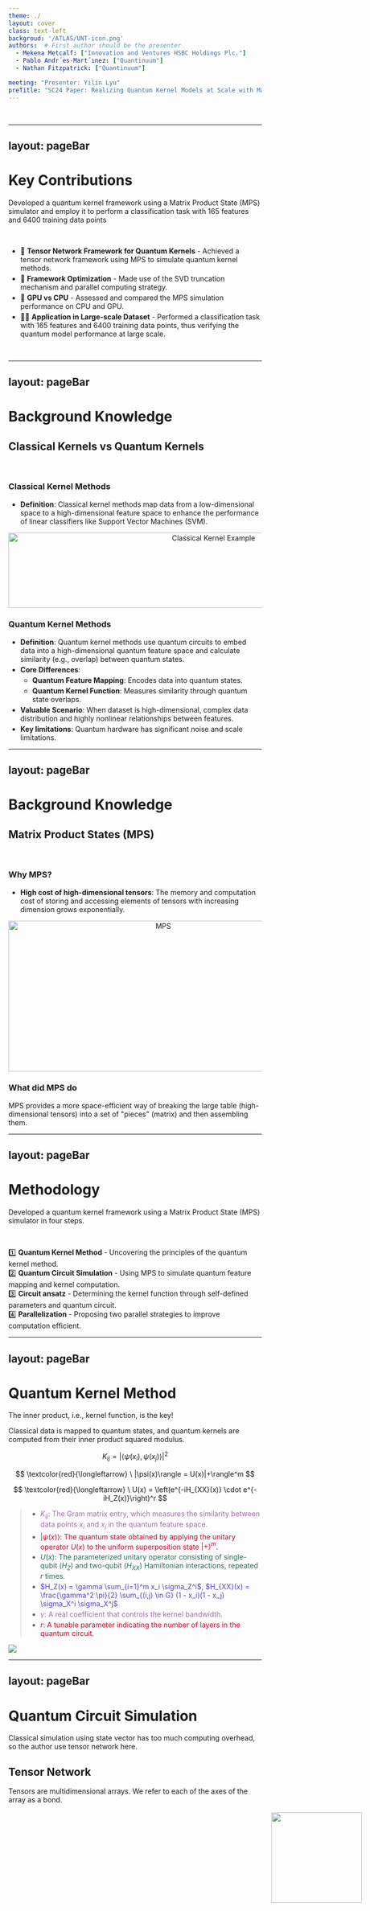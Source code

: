 ```yaml
---
theme: ./
layout: cover
class: text-left
backgroud: '/ATLAS/UNT-icon.png'
authors:  # First author should be the presenter
  - Mekena Metcalf: ["Innovation and Ventures HSBC Holdings Plc."]
  - Pablo Andr´es-Mart´ınez: ["Quantinuum"]
  - Nathan Fitzpatrick: ["Quantinuum"] 

meeting: "Presenter: Yilin Lyu"
preTitle: "SC24 Paper: Realizing Quantum Kernel Models at Scale with Matrix Product State Simulation"
---
```


<br>

[//]: # (<p style="color:#0FA3B1;">Don't explicitly put title on cover page 🥳 </p>)

[//]: # (<p style="color:#0FA3B1;">Put your own logo somewhere </p>)

<img id="ATLAS" src="/ATLAS/UNT-icon.png"> </img>

<style scoped>
#ATLAS {
  width: 180px;
  position: absolute;
  right: 3%;
  bottom: 4%;
  /* background-color: #2B90B6;
  background-image: linear-gradient(45deg, #4EC5D4 15%, #146b8c 50%); */
}
</style>

---
layout: pageBar
---

# Key Contributions

Developed a quantum kernel framework using a Matrix Product State (MPS) simulator
and employ it to perform a classification task with 165 features and 6400 training data points

<br>

- 📝 **Tensor Network Framework for Quantum Kernels** - Achieved a tensor network framework using MPS to simulate quantum kernel methods.
- 🎨 **Framework Optimization** - Made use of the SVD truncation mechanism and parallel computing strategy.
- 🤹 **GPU vs CPU** - Assessed and compared the MPS simulation performance on CPU and GPU.
- 🧑‍💻 **Application in Large-scale Dataset** - Performed a classification task with 165 features and 6400 training data points, thus verifying
the quantum model performance at large scale.


<br>

<!--
well beyond the scale of any prior work
-->

---
layout: pageBar
---

# Background Knowledge

## Classical Kernels vs Quantum Kernels
<br>

### **Classical Kernel Methods**
- **Definition**: Classical kernel methods map data from a low-dimensional space to a high-dimensional feature space to enhance the performance of linear classifiers like Support Vector Machines (SVM).

<div style="text-align: center;">
    <img src="/ATLAS/kernel.png" alt="Classical Kernel Example" style="width: 800px; height: 150px;">
</div>

### **Quantum Kernel Methods**
- **Definition**: Quantum kernel methods use quantum circuits to embed data into a high-dimensional quantum feature space and calculate similarity (e.g., overlap) between quantum states.
- **Core Differences**:
    - **Quantum Feature Mapping**: Encodes data into quantum states.
    - **Quantum Kernel Function**: Measures similarity through quantum state overlaps.
- **Valuable Scenario**: When dataset is high-dimensional, complex data distribution and highly nonlinear relationships between features.
- **Key limitations**: Quantum hardware has significant noise and scale limitations.

<!--
They are able to map the nonlinear relationship of data in the original space to the linear relationship in the higher dimensional space

In quantum computing, quantum gate operations are used to implement the process of mapping classical data to quantum states

Once we get the kernel function, we can use it into the SVM algorithm to do classification or regression tasks.

Especially when the data distribution is complex, the dimensionality is high, or there are highly nonlinear relationships between features, classical kernel functions are limited in their ability to construct high-dimensional feature spaces. In contrast, quantum kernel methods can better capture complex nonlinear patterns in the data.

MPS simulation has higher accuracy and controllability, and is more suitable for large-scale experiments and theoretical verification.
-->

---
layout: pageBar
---

# Background Knowledge

## Matrix Product States (MPS)
<br>

### **Why MPS?**
- **High cost of high-dimensional tensors**: The memory and computation cost of storing and accessing elements of tensors with increasing dimension grows exponentially.

<div style="text-align: center;">
    <img src="/ATLAS/MPS.png" alt="MPS" style="width: 600px; height: 300px;">
</div>

### **What did MPS do**
MPS provides a more space-efficient way of breaking the large table (high-dimensional tensors) into a set of "pieces" (matrix) and then assembling them.

<!--
The representation of data in quantum state space provides a new function space for machine learning tasks, but the benchmarking of quantum machine learning algorithms is limited by simulation methods. Previous benchmarking of quantum kernel methods was constrained by feature dimension and data dimension, leading to inconsistent results.
In this slide, we first introduce MPS, and we will elaborate the technical stuff about tensor network and MPS later.
-->

---
layout: pageBar
---

# Methodology

Developed a quantum kernel framework using a Matrix Product State (MPS) simulator in four steps.

<br>

1️⃣ **Quantum Kernel Method** - Uncovering the principles of the quantum kernel method.
<br>
2️⃣ **Quantum Circuit Simulation** - Using MPS to simulate quantum feature mapping and kernel computation.
<br>
3️⃣ **Circuit ansatz** - Determining the kernel function through self-defined parameters and quantum circuit.
<br>
4️⃣ **Parallelization** - Proposing two parallel strategies to improve computation efficient.

---
layout: pageBar
---

# Quantum Kernel Method

The inner product, i.e., kernel function, is the key!


Classical data is mapped to quantum states, and quantum kernels are computed from their inner product squared modulus.

$$
K_{ij} = |\langle \psi(x_i), \psi(x_j) \rangle|^2
$$

$$
\textcolor{red}{\longleftarrow} \ |\psi(x)\rangle = U(x)|+\rangle^m
$$

$$
\textcolor{red}{\longleftarrow} \ U(x) = \left(e^{-iH_{XX}(x)} \cdot e^{-iH_Z(x)}\right)^r
$$

<div class="grid grid-cols-3 gap-5 items-center justify-center">

<div class="col-span-2">

> - <span style="color: #9d6fa5"> $K_{ij}$: The Gram matrix entry, which measures the similarity between data points $x_i$ and $x_j$ in the quantum feature space. </span>
> - <span style="color: #c90024"> $|\psi(x)\rangle$: The quantum state obtained by applying the unitary operator $U(x)$ to the uniform superposition state $|+\rangle^m$. </span>
> - <span style="color: #296b4c"> $U(x)$: The parameterized unitary operator consisting of single-qubit ($H_Z$) and two-qubit ($H_{XX}$) Hamiltonian interactions, repeated $r$ times. </span>
> - <span style="color: #4d45cc"> $H_Z(x) = \gamma \sum_{i=1}^m x_i \sigma_Z^i$, $H_{XX}(x) = \frac{\gamma^2 \pi}{2} \sum_{(i,j) \in G} (1 - x_i)(1 - x_j) \sigma_X^i \sigma_X^j$ </span>
> - <span style="color: #9d6fa5"> $\gamma$: A real coefficient that controls the kernel bandwidth. </span>
> - <span style="color: #c90024"> $r$: A tunable parameter indicating the number of layers in the quantum circuit. </span>

</div>
<div class="col-span-1">

<Transform :scale="1.0">
<img src="https://www.quantumdiaries.org/wp-content/uploads/2011/06/cernmug.jpg"/>
</Transform>

</div>

</div>

<style scoped>
.slidev-layout blockquote {
  font-size: 1rem;
}

li {
  margin-top: 0.25rem;
  margin-bottom: 0.25rem;
}

</style>

<!--
To begin with, quantum kernel methods map classical data into a quantum feature space by encoding it as quantum states. Once mapped, the similarity between data points is calculated using their inner product squared modulus, which we call the quantum kernel function. This similarity is represented in the Gram matrix Kij.
To get Kij, we need psi, The state is first initialised in the uniform superposition |+⟩m, that is, providing a balanced starting point. Then, the unitary operator U(x) rotates the starting point to get the unique quantum state within the high-dimensional Hilbert space.
To get psi, we need U(x), which is the quantum unitary operator. It consists of single-qubit and two-qubit interaction Hamiltonians. Single-qubit Hamiltonians describe the self-rotation of one quantum, gamma is a tunable parameter, if we consider the quantum in a bloch sphere, gamma controls the rotation intensity. Two-qubit interaction
Hamiltonians introduce the quantum entanglements, it is necessary. Once we get U(x), we can deduce the inner product Kij upward and then we get the Gram matrix to represent quantum kernel function.
-->

---
layout: pageBar
---

# Quantum Circuit Simulation

Classical simulation using state vector has too much computing overhead, so the author use tensor network here.

## Tensor Network

Tensors are multidimensional arrays. We refer to each of the axes of the array as a bond.

<div style="display: flex; justify-content: center; align-items: center; height: 100%;">
    <img src="/ATLAS/tensor.png" alt="MPS" style="width: 400px; height: 90px;">
</div>

### Tensor Contraction
Two tensors can be contracted together along a common bond.

$$
C_{abxyz} = \sum_{s=0}^{\chi_s-1} A_{abs} \cdot B_{sxyz}
$$

### Tensor Reshape
Convert a multidimensional tensor to a two-dimensional matrix, to apply decomposition algorithm like SVD.
$$
M[i][j] = C_{abxyz} \quad \text{where} \quad
i = a + b \cdot \chi_a, \quad
j = x + (y + z \cdot \chi_y) \cdot \chi_x
$$

<!--
Now we know the basic workflow of quantum kernel method, next we need to simulate the quantum circuit. We know the state of an m-qubit quantum computer can be described
by a vector of 2^m complex entries. So classical method.. Tensor network depends on the degree of entanglement in the quantum state, not the number of qubits. For large numbers of qubits and shallow circuits with low entanglement, tensor networks can be efficiently simulated.
Two important operations are tensor contraction and tensor reshape, contraction helps us merge two tensors into one, similar to the matrix multiplication, in my opinion, tensor contraction has two important effects, one is compute the inner product we just mentioned, the tensor network of two quantum states is shrunk to a scalar, so in tensor network,
tensor contraction can also be regarded as the inner product computation in kernel method. Another is simulating the quantum gate, like when a quantum gate acts on some qubits, it is necessary to contract the corresponding tensor with the tensor of the gate. In conclusion, it helps us simplify the network structure and reduce the computation overhead. Reshape helps us convert 3D tensor to 2D matrix,
the matrix-based structure allows us to do the following operations like SVD easier.
-->

---
layout: pageBar
---

# Quantum Circuit Simulation

MPS is a linear chain tensor network structure for quantum states with low entanglement.

## MPS (Matrix Product State)

Tensors are arranged in a one-dimensional chain, where each tensor is connected only to its two neighbors via virtual bonds.
<div style="display: flex; justify-content: center; align-items: center; height: 100%;">
    <img src="/ATLAS/MPS-structure.png" alt="MPS-s" style="width: 500px; height: 85px;">
</div>

### Quantum Gate Application in MPS
<div style="display: flex; justify-content: center; align-items: center; height: 100%;">

<div style="flex: 1;">
    <ul>
        <li><strong>Single-qubit gate :</strong>  Single-qubit gates are contracted with the corresponding site tensor.</li>
        <li><strong>Two-qubit gate :</strong> 
            <ul>
                <li>Step 1: The two-qubit gate G is contracted with the virtual bond of tensors T_1 and T_2, generating a new tensor T_new.</li>
                <li>Step 2: Apply SVD to T_new, resulting in U, S(singular value), and V.</li>
                <li>Step 3: Merge the diagonal matrix S into U or V, producing updated tensors T'_1 and T'_2.</li>
            </ul>
        </li>
    </ul>
</div>

<div style="flex: 1;">
    <img src="/ATLAS/MPS-operations.png" alt="MPS-o" style="width: 500px; height: 300px;">
</div>

</div>

<!--
Qubits in MPS structure are arranged in the form of linear chains. Bonds connecting tensors together are known as virtual bonds. One tensor represents one qubits here.
Think what limitation this kinda structure bring to us, first, tensor network has already suffer from the entaglement, it has high computation
complexity when we have high entanglement in the quantum circuit. now, MPS is a special structure further amplified the shortcoming, we can see, MPS can only directly capture entanglement between neighbor qubits.
If we want to describe the entanglement between non-neighbor qubits, we need to pass indirectly through multiple virtual bonds and bond dimensions, which means the exponential growth computation overhead.
Anyway, we just the reviewer of the paper. After simulating the qubit by tensor, we need to simulate the quantum gate, ..., SVD is a stable matrix-based decomposition technical, that's why we need tensor reshape.
The updated tensor retains the effect of two-qubit gate operation while controlling the bond dimension within a reasonable range. Additionally, the paper also introduce a truncation mechanism, drop the small singular value, coz it 
may do not have contribution, in this way ,we can simplify the bond dimension and computation overhead. However, the truncation error is set to less than the machine precision and I think it has little influence on the simulation results.
-->

---
layout: pageBar
---

# Circuit Ansatz

<div style="display: flex; justify-content: center; align-items: center; height: 100%;">
    <img src="/ATLAS/ansatz.png" alt="MPS-s" style="width: 1200px; height: 250px;">
</div>

- **Circuit Ansatz Goals**:
Construct quantum states to capture the data feature, optimizing circuit performance by tuning parameters r, d, and γ.

$$\ |\psi(x)\rangle = U(x)|+\rangle^m$$
$$\ U(x) = \left(e^{-iH_{XX}(x)} \cdot e^{-iH_Z(x)}\right)^r$$

- **Key Design**:
  1. Use single-qubit R_Z gates for local mapping of data features.
  2. Use two-qubit R_XX gates to capture global dependencies.
  3. Different d: d=1 means the neighbor quantum interaction, we minimize resource overhead with SWAP gates when d>1.

  
<!--
circuit ansatz is the specific design of quantum circuit. psix is the quantum state, U(x) is parameterized combinations of single-qubit and two-qubit quantum operations,
HZ and Hxx here, represents the single-qubit gate and two-qubit gate respectively, we can see in the figure a, the cyan block is the single-qubit rotation gate for each qubit,
and the right red big block represents the two-qubit interactions, will be achieved by a series of two-qubit gate. One thing I need to mention is that the parameter d, which indicates
the quantum interaction distance. For instance, when d=1, only neighbor qubit will be performed by the gate, when d=2, gate will perform with no.1 qubit and no.3 qubit. But we know in MPS, we can only
perform two-qubbit gate on neighbor qubits, so the author propose using SWAP gate first, switching the position of no.3 qubit to no.2 qubit, and then perform gate operation, and then switch back to the 
previous postion. It seems a smart method, however, I found high interaction distances (d > 1) significantly increase the number of SWAP gates, resulting in greater circuit depth and simulation complexity.
So it also leads to the worse performance of tensor network simulation.

-->

---
layout: pageBar
---

# Parallelization

Two parallel computing strategies (No-Messaging and Round-Robin) are discussed in this paper for efficiently computing each element of a Gram matrix. These strategies are based on dividing the matrix into small tiles, which are then distributed to different parallel processes.
$$
K_{ij} = |\langle \psi(x_i), \psi(x_j) \rangle|^2
$$

<div style="display: flex; justify-content: center; align-items: center; height: 100%;">
    <img src="/ATLAS/parallelization.png" alt="MPS-s" style="width: 1200px; height: 300px;">
</div>

- **Two parallelization strategies**:
  1. No-messaging strategy
  2. Round-Robin strategy


<!--
Now we know how to get the psix through a circuit ansatz, go back to the kernel function, we still need to compute all
psi for each data point. Then we compute the inner product to get Kij, as the entries of Gram matrix. Because the computation
process of Kij is independent, so the paper provides 2 parallelization strategies. The first one is no-messaging strategy,
in this method, we divide the Kij matrix into multiple square tiles. Each process is responsible for one tile. Each process is 
parallel running. In this way, we can combine the result from each process to get the final result in a shorter time. Second strategy 
is round-robin. Consider did we waste something just now? Yes, in process0 and 1, we compute the vertical psi twice. So based on it,
the author propose the round-robin. In this method, we only need to simulate each psi once, and then send the psi to other process, to
compute the inner product. This method avoids the repeating computation, but increases the communication costs, but compared to 
simulation costs, it's pretty small.
-->

---
layout: pageBar
---

# Experiment Result

## GPU advantage and resource scaling

<div style="display: flex; justify-content: center; align-items: center; height: 100%;">
    <img src="/ATLAS/experiment-d.png" alt="experiment-d" style="width: 900px; height: 300px;">
</div>

### Results:
- GPUs are more efficient for highly entangled systems.
- CPU advantages in low-entanglement systems due to low initialization overhead.
### Conclusions:
- For circuits with low interaction distance, it is recommended to prioritize using CPUs (ITensors backend).
- Circuits with high interaction distance (e.g., d<9), GPUs are more effective for handling high-dimensional entanglement.

<!--
Now we know all the methods in this paper, next we will move to the experiment result part. The paper mainly has two parts,
the first part is exploring the effect of interaction distance d and gamma on performance through GPU and CPU respectively.
We can see the following two plots. We can see when d<9, CPU shows the shorter simulation time and inner product computation time,
For higher entangled systems, which means the higher interaction distance, GPU is more efficient. Based on the results, the author
throw two conclusions. This experiment is also an extra work for this paper, because in reality, we don't need to know which GPU or
CPU performs well and which performs badly in this approach. Another interesting point is that this paper spent about 500 words in
the introduction to explain a newly published tensor network paper similar to this paper. In that paper, the author explained that 
GPU is always better than CPU in tasks, so the experiment was re-conducted in this paper. The CPU is superior to the GPU in certain conditions.
-->

---
layout: pageBar
---

# Experiment Result

## Quantum Machine Learning Performance
<br>

### Experiment Goals:
- To explore classification capabilities at data volumes and feature dimensions through the simulator framework.
- To assess how the interaction distance or number of circuit layers affects the model’s classification performance.

<br>

### Experiment Desgin
- Evaluation Metrics: Accuracy, Recall, Precision, AUC.
- Variables: Data sample sizes, features, interaction distance d, coefficients γ.
- Baselines: The common Gaussian kernel, which is defined as:
  $$
  K(x, x') = e^{-\alpha \|x - x'\|^2}
  $$

---
layout: pageBar
---

# Experiment Result

## Quantum Machine Learning Performance
<div style="display: flex; justify-content: space-between; align-items: center; height: 100%;">
    <img src="/ATLAS/experiment-2.png" alt="experiment-2" style="width: 54%; height: 400px;">
    <img src="/ATLAS/experiment-2-1.png" alt="experiment-2-1" style="width: 44%; height: 400px;">
</div>

### Results:
- When the parameters are chosen appropriately (e.g. γ = 0.5, d = 4), quantum kernel outperform Gaussian kernel.
- After using quantum kernel, the model can maintain good classification performance in high feature dimension and large data scale.

<!--
Now we know all the methods in this paper, next we will move to the experiment result part. The paper mainly has two parts,
the first part is exploring the effect of interaction distance d and gamma on performance through GPU and CPU respectively.
We can see the following two plots. We can see when d<9, CPU shows the shorter simulation time and inner product computation time,
For higher entangled systems, which means the higher interaction distance, GPU is more efficient. Based on the results, the author
throw two conclusions. This experiment is also an extra work for this paper, because in reality, we don't need to know which GPU or
CPU performs well and which performs badly in this approach. Another interesting point is that this paper spent about 500 words in
the introduction to explain a newly published tensor network paper similar to this paper. In that paper, the author explained that 
GPU is always better than CPU in tasks, so the experiment was re-conducted in this paper. The CPU is superior to the GPU in certain conditions.
-->

---
layout: pageBar
---

# Limitations and Potentials

<div style="display: flex; justify-content: center; align-items: center; height: 100%;">
    <div style="width: 80%; background: #f4f4f4; padding: 20px; border-radius: 8px; box-shadow: 0px 4px 8px rgba(0, 0, 0, 0.1);">
        <ul style="line-height: 1.8;">
            <li>
                <strong style="color: #4A90E2;">Exploring more flexible circuit structures:</strong>
                The paper adopts a <strong>linear chain </strong> topology, but introducing more complex structures, such as 2D grid, fully connected topologies, could enhance connectivity between qubits.
            </li>
            <li>
                <strong style="color: #50C878;">Adaptive parameter adjustment strategies:</strong>
                In experiment stage, key parameters, such as coefficients γ, circuit layers r and interaction distance d, are currently <strong>selected manually</strong>. Developing adaptive algorithms, such as gradient-based optimization or reinforcement learning, could dynamically find optimal parameter combinations to enhance performance and reduce overfitting risks.
            </li>
            <li>
                <strong style="color: #FF8C00;">More precise error analysis and control:</strong>
                Current SVD truncation mechanism is relatively <strong>strict</strong>, further investigation into how truncation errors affect quantum kernel model performance is essential, that is, a guaranteed and aggressive truncation mechanism. Experiments across different truncation thresholds could identify more effective strategies for balancing accuracy and efficiency.
            </li>
            <li>
                <strong style="color: #D32F2F;">Noise simulation and compensation:</strong>
                Although the paper focuses on <strong>noiseless simulations</strong>, real quantum systems inevitably involve noise. Incorporating noise models, such as decoherence and gate operation inaccuracies, and exploring noise mitigation techniques like quantum error correction or noise-adaptive algorithms could improve robustness in noisy environments.
            </li>
        </ul>
    </div>
</div>

<!--
1. As we mentioned before, Linear chain further amplified the shortcoming when we face to high-entanglement system. A better topology might improve the model's ability to capture data features, especially when we have lots of two-qubit interactions.
3. current one only cut the pretty small singular value, save a lot of values, which leads to a high virtual bond dimension and high resource overheads. Finding a better truncation value provides us a trade-off between performance and resource costs.
-->

---
layout: pageBar
---

# Conclusions
<br>

<div style="display: flex; justify-content: left; align-items: center; height: 100%; padding: 20px; background-color: #f9f9f9; border-radius: 10px; box-shadow: 0px 4px 10px rgba(0, 0, 0, 0.2); font-size: 1.5rem; line-height: 1.8; text-align: left;">

<p>
    This paper proposed a <span style="color: #4d79ff; font-weight: bold;">tensor network simulation framework</span> effectively expanding quantum kernel methods. It identified the <span style="color: #ff4d4d; font-weight: bold;">advantages of CPU and GPU</span> in different circuit complexities and demonstrated the <span style="color: #4caf50; font-weight: bold;">performance improvement potential</span> of quantum kernel methods on large-scale data.
    For future work, we consider the application of more <span style="color: #ffa726; font-weight: bold;">flexible circuit structures</span> and <span style="color: #ffa726; font-weight: bold;">aggressive truncation mechanism</span>.
</p>

</div>
<!--

-->

---
layout: center
class: "text-center"
style: "font-size: 3rem; font-weight: bold; color: #4d79ff;"
---

Thank you for listening!

<br>

Any Questions?

